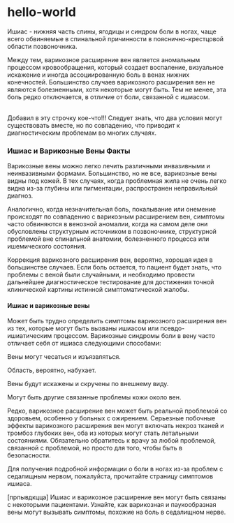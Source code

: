 # hello-world
Ишиас - нижняя часть спины, ягодицы и синдром боли в ногах, чаще всего обвиняемые в спинальной причинности в пояснично-крестцовой области позвоночника. </p><p>  Между тем, варикозное расширение вен является аномальным процессом кровообращения, который создает воспаление, визуальное искажение и иногда ассоциированную боль в венах нижних конечностей.<!--more-->  Большинство случаев варикозного расширения вен не являются болезненными, хотя некоторые могут быть.  Тем не менее, эта боль редко отключается, в отличие от боли, связанной с ишиасом. </p><p>  
Добавил в эту строчку кое-что!!!
Следует знать, что два условия могут существовать вместе, но по совпадению, что приводит к диагностическим проблемам во многих случаях. </p><p></p><h3>  Ишиас и Варикозные Вены Факты </h3><p>  Варикозные вены можно легко лечить различными инвазивными и неинвазивными формами.  Большинство, но не все, варикозные вены видны под кожей.  В тех случаях, когда проблемная жила не очень легко видна из-за глубины или пигментации, распространен неправильный диагноз. </p><p>  Аналогично, когда незначительная боль, покалывание или онемение происходят по совпадению с варикозным расширением вен, симптомы часто обвиняются в венозной аномалии, когда на самом деле они обусловлены структурным источником в позвоночнике, структурной проблемой вне спинальной анатомии, болезненного процесса или ишемического состояния. </p><p>  Коррекция варикозного расширения вен, вероятно, хорошая идея в большинстве случаев.  Если боль остается, то пациент будет знать, что проблемы с веной были случайными, и необходимо провести дальнейшее диагностическое тестирование для достижения точной клинической картины истинной симптоматической жалобы. </p><p></p><h4>  Ишиас и варикозные вены </h4><p>  Может быть трудно определить симптомы варикозного расширения вен из тех, которые могут быть вызваны ишиасом или псевдо-ишиатическим процессом.  Варикозные синдромы боли в вену часто отличает себя от ишиаса следующими способами: </p><p>  Вены могут чесаться и изъязвляться. </p><p>  Область, вероятно, набухает. </p><p>  Вены будут искажены и скручены по внешнему виду. </p><p>  Могут быть другие связанные проблемы кожи около вен. </p><p>  Редко, варикозное расширение вен может быть реальной проблемой со здоровьем, особенно у больных с ожирением.  Серьезные побочные эффекты варикозного расширения вен могут включать некроз тканей и тромбоз глубоких вен, оба из которых могут стать летальными состояниями.  Обязательно обратитесь к врачу за любой проблемой, связанной с проблемой, но просто для того, чтобы быть в безопасности. </p><p>  Для получения подробной информации о боли в ногах из-за проблем с седалищным нервом, пожалуйста, прочитайте страницу симптомов ишиаса. </p>  [прпывдкцца] Ишиас и варикозное расширение вен могут быть связаны с некоторыми пациентами.  Узнайте, как варикозная и паукообразная вены могут вызывать симптомы, похожие на боль в седалищном нерве.
